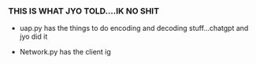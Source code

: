 ### THIS IS WHAT JYO TOLD....IK NO SHIT
- uap.py has the things to do encoding and decoding stuff...chatgpt and jyo did it

- Network.py has the client ig 
